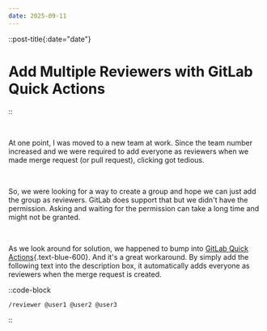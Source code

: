 ```yaml
---
date: 2025-09-11
---
```


::post-title{:date="date"}
# Add Multiple Reviewers with GitLab Quick Actions
::

<br />

At one point, I was moved to a new team at work. Since the team number increased and we were required to add everyone as reviewers when we made merge request (or pull request), clicking got tedious.

<br />

So, we were looking for a way to create a group and hope we can just add the group as reviewers. GitLab does support that but we didn't have the permission. Asking and waiting for the permission can take a long time and might not be granted.

<br />

As we look around for solution, we happened to bump into [GitLab Quick Actions](https://docs.gitlab.com/user/project/quick_actions/){.text-blue-600}. And it's a great workaround. By simply add the following text into the description box, it automatically adds everyone as reviewers when the merge request is created.

::code-block
```
/reviewer @user1 @user2 @user3
```
::